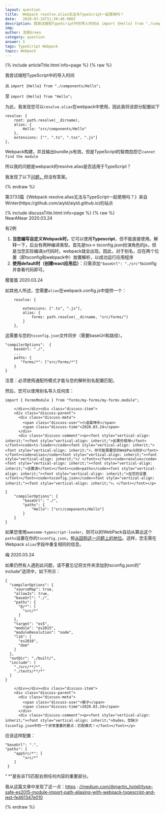 ```yaml
---
layout: question
title:  Webpack resolve.alias无法与TypeScript一起使用吗？
date:   2020-03-24T11:20:48.000Z
description: 我尝试缩短TypeScript中的导入时间从 import {Hello} from "./components/Hello";至 import {Hello}...
img: 
author: 泡芙Green
category: question
answer: 5
tags: TypeScript Webpack
topic: Webpack
---
```

<div class="article-root">
  <div class="article">
    {% include articleTitle.html info=page %}
    {% raw %}
    <div class="article-content"><p><font style="vertical-align: inherit;"><font style="vertical-align: inherit;">我尝试缩短TypeScript中的导入时间</font></font></p>

<p><font style="vertical-align: inherit;"><font style="vertical-align: inherit;">从 </font></font><code>import {Hello} from "./components/Hello";</code></p>

<p><font style="vertical-align: inherit;"><font style="vertical-align: inherit;">至 </font></font><code>import {Hello} from "Hello";</code></p>

<p><font style="vertical-align: inherit;"><font style="vertical-align: inherit;">为此，我发现您可以</font></font><code>resolve.alias</code><font style="vertical-align: inherit;"><font style="vertical-align: inherit;">在webpack中</font><font style="vertical-align: inherit;">使用</font><font style="vertical-align: inherit;">，因此我将该部分配置如下</font></font></p>

<pre><code>resolve: {<font></font>
    root: path.resolve(__dirname),<font></font>
    alias: {<font></font>
        Hello: "src/components/Hello"<font></font>
    },<font></font>
    extensions: ["", ".ts", ".tsx", ".js"]<font></font>
},<font></font>
</code></pre>

<p><font style="vertical-align: inherit;"><font style="vertical-align: inherit;">Webpack构建，并且输出bundle.js有效。</font><font style="vertical-align: inherit;">但是TypeScript的智商抱怨它</font></font><code>cannot find the module</code></p>

<p><font style="vertical-align: inherit;"><font style="vertical-align: inherit;">所以我的问题是webpack的resolve.alias是否适用于TypeScript？</font></font></p>

<p><font style="vertical-align: inherit;"><font style="vertical-align: inherit;">我发现了以下</font></font><a href="https://github.com/s-panferov/awesome-typescript-loader/issues/34" rel="noreferrer"><font style="vertical-align: inherit;"><font style="vertical-align: inherit;">问题，</font></font></a><font style="vertical-align: inherit;"><font style="vertical-align: inherit;">但没有答案。</font></font></p></div>
    {% endraw %}
  </div>
  <p class="winter_mark">第3733篇《Webpack resolve.alias无法与TypeScript一起使用吗？》来自Winter(https://github.com/aiyld/aiyld.github.io)的站点</p>
  <div class="discuss-wrapper">
    {% include discussTitle.html info=page %}
    {% raw %}
    <div class="discuss-list">
    <div class="discuss-item">
        <div class="discuss-parent">
          <div class="discuss-meta">
            <span class="discuss-user">NearANear</span>
            <span class="discuss-time">2020.03.24</span>
          </div>
          <div class="discuss-comment"><p><font style="vertical-align: inherit;"><font style="vertical-align: inherit;">有2例 </font></font></p>

<ol>
<li><strong><font style="vertical-align: inherit;"><font style="vertical-align: inherit;">当您编写自定义Webpack时，</font></font></strong><font style="vertical-align: inherit;"><font style="vertical-align: inherit;">它可以使用</font><strong><font style="vertical-align: inherit;">Typescript</font></strong><font style="vertical-align: inherit;">，但不能直接使用。</font><font style="vertical-align: inherit;">解释一下，后台有两种编译类型。</font><font style="vertical-align: inherit;">首先是tsx-&gt; tsconfig.json扮演角色的js，但是当您实际编译js代码时，webpack就会出现。</font><font style="vertical-align: inherit;">因此，对于别名，应在两个位置（即tsconfig和webpack中）放置解析，以成功运行应用程序</font></font></li>
<li><strong><font style="vertical-align: inherit;"><font style="vertical-align: inherit;">使用default时（创建react应用后）</font></font></strong><font style="vertical-align: inherit;"><font style="vertical-align: inherit;">：只需添加</font></font><code>"baseUrl": "./src"</code><font style="vertical-align: inherit;"><font style="vertical-align: inherit;">tsconfig并查看代码即可。</font></font></li>
</ol></div>
        </div></div><div class="discuss-item">
        <div class="discuss-parent">
          <div class="discuss-meta">
            <span class="discuss-user">樱蛋蛋</span>
            <span class="discuss-time">2020.03.24</span>
          </div>
          <div class="discuss-comment"><p><font style="vertical-align: inherit;"><font style="vertical-align: inherit;">如其他人所述，您需要</font></font><code>alias</code><font style="vertical-align: inherit;"><font style="vertical-align: inherit;">在webpack.config.js中</font><font style="vertical-align: inherit;">提供一个</font><font style="vertical-align: inherit;">：</font></font></p>

<pre><code>    resolve: { <font></font>
<font></font>
        extensions: [".ts", ".js"],<font></font>
        alias: {<font></font>
            forms: path.resolve(__dirname, "src/forms/")<font></font>
        } <font></font>
    },<font></font>
</code></pre>

<p><font style="vertical-align: inherit;"><font style="vertical-align: inherit;">这需要与您的</font></font><code>tsconfig.json</code><font style="vertical-align: inherit;"><font style="vertical-align: inherit;">文件</font><font style="vertical-align: inherit;">同步</font><font style="vertical-align: inherit;">（需要baseUrl和路径）。</font></font></p>

<pre><code>"compilerOptions":  {<font></font>
    baseUrl: "./",<font></font>
    ...<font></font>
    paths: {<font></font>
       "forms/*": ["src/forms/*"]<font></font>
    }<font></font>
}<font></font>
</code></pre>

<p><font style="vertical-align: inherit;"><font style="vertical-align: inherit;">注意：必须使用通配符模式才能与您的解析别名配置匹配。</font></font></p>

<p><font style="vertical-align: inherit;"><font style="vertical-align: inherit;">然后，您可以使用别名导入任何库： </font></font></p>

<pre><code>import { FormsModule } from "forms/my-forms/my-forms.module";
</code></pre></div>
        </div></div><div class="discuss-item">
        <div class="discuss-parent">
          <div class="discuss-meta">
            <span class="discuss-user">小卤蛋神乐</span>
            <span class="discuss-time">2020.03.24</span>
          </div>
          <div class="discuss-comment"><p><font style="vertical-align: inherit;"><font style="vertical-align: inherit;">如果你使用</font></font><code>ts-loader</code><font style="vertical-align: inherit;"><font style="vertical-align: inherit;">，你可能需要您的WebPack同步</font></font><code>alias</code><font style="vertical-align: inherit;"><font style="vertical-align: inherit;">/ </font></font><code>resolve</code><font style="vertical-align: inherit;"><font style="vertical-align: inherit;">设置请</font></font><code>paths</code><font style="vertical-align: inherit;"><font style="vertical-align: inherit;">在您的设置</font></font><code>tsconfig.json</code><font style="vertical-align: inherit;"><font style="vertical-align: inherit;">。</font></font></p>

<pre><code>{<font></font>
    "compilerOptions": {<font></font>
        "baseUrl": "./",<font></font>
        "paths": {<font></font>
            "Hello": ["src/components/Hello"]<font></font>
        }<font></font>
    }<font></font>
}<font></font>
</code></pre>

<p><font style="vertical-align: inherit;"><font style="vertical-align: inherit;">如果您使用</font></font><code>awesome-typescript-loader</code><font style="vertical-align: inherit;"><font style="vertical-align: inherit;">，则可以的WebPack自动从算出这个</font></font><code>paths</code><font style="vertical-align: inherit;"><font style="vertical-align: inherit;">设置在你的</font></font><code>tsconfig.json</code><font style="vertical-align: inherit;"><font style="vertical-align: inherit;">，按</font></font><a href="https://github.com/s-panferov/awesome-typescript-loader/issues/156" rel="noreferrer"><font style="vertical-align: inherit;"><font style="vertical-align: inherit;">从回购这一问题上的地位</font></font></a><font style="vertical-align: inherit;"><font style="vertical-align: inherit;">。</font><font style="vertical-align: inherit;">这样，您无需在Webpack </font></font><code>alias</code><font style="vertical-align: inherit;"><font style="vertical-align: inherit;">字段中</font><font style="vertical-align: inherit;">重复相同的信息</font><font style="vertical-align: inherit;">。</font></font></p></div>
        </div></div><div class="discuss-item">
        <div class="discuss-parent">
          <div class="discuss-meta">
            <span class="discuss-user">梅</span>
            <span class="discuss-time">2020.03.24</span>
          </div>
          <div class="discuss-comment"><p><font style="vertical-align: inherit;"><font style="vertical-align: inherit;">如果仍然有人遇到此问题，请不要忘记将文件夹添加到tsconfig.json的“ include”选项中，如下所示：</font></font></p>

<pre><code>{<font></font>
  "compilerOptions": {<font></font>
    "sourceMap": true,<font></font>
    "allowJs": true,<font></font>
    "baseUrl": "./",<font></font>
    "paths": {<font></font>
      "@/*": [<font></font>
        "src/*"<font></font>
      ]<font></font>
    },<font></font>
    "target": "es5",<font></font>
    "module": "es2015",<font></font>
    "moduleResolution": "node",<font></font>
    "lib": [<font></font>
      "es2016",<font></font>
      "dom"<font></font>
    ]<font></font>
  },<font></font>
  "outDir": "./built/",<font></font>
  "include": [<font></font>
    "./src/**/*",<font></font>
    "./tests/**/*"<font></font>
  ]<font></font>
}<font></font>
</code></pre></div>
        </div></div><div class="discuss-item">
        <div class="discuss-parent">
          <div class="discuss-meta">
            <span class="discuss-user">猴子</span>
            <span class="discuss-time">2020.03.24</span>
          </div>
          <div class="discuss-comment"><p><font style="vertical-align: inherit;"><font style="vertical-align: inherit;">Dudes，您缺少tsconfig.json中的一个非常重要的要点：匹配模式！</font></font></p>

<p><font style="vertical-align: inherit;"><font style="vertical-align: inherit;">应该这样配置：</font></font></p>

<pre><code>"baseUrl": ".",<font></font>
"paths": {<font></font>
    "appSrc/*": [<font></font>
        "src/*"<font></font>
    ]<font></font>
 }<font></font>
</code></pre>

<p><font style="vertical-align: inherit;"><font style="vertical-align: inherit;">“ *”是告诉TS匹配右侧任何内容的重要部分。</font></font></p>

<p><font style="vertical-align: inherit;"><font style="vertical-align: inherit;">我从这篇文章中发现了这一点：</font><a href="https://medium.com/@martin_hotell/type-safe-es2015-module-import-path-aliasing-with-webpack-typescript-and-jest-fe461347e010" rel="noreferrer"><font style="vertical-align: inherit;">https</font></a><font style="vertical-align: inherit;"> :
 </font></font><a href="https://medium.com/@martin_hotell/type-safe-es2015-module-import-path-aliasing-with-webpack-typescript-and-jest-fe461347e010" rel="noreferrer"><font style="vertical-align: inherit;"><font style="vertical-align: inherit;">//medium.com/@martin_hotell/type-safe-es2015-module-import-path-aliasing-with-webpack-typescript-and-jest-fe461347e010</font></font></a></p></div>
        </div></div>
    </div>
    {% endraw %}
  </div>
<div>
